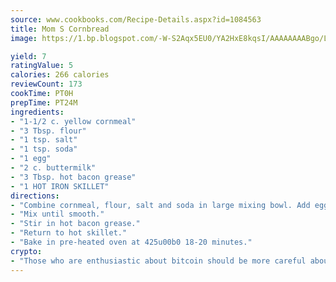 ```yaml
---
source: www.cookbooks.com/Recipe-Details.aspx?id=1084563
title: Mom S Cornbread
image: https://1.bp.blogspot.com/-W-S2Aqx5EU0/YA2HxE8kqsI/AAAAAAAABgo/LNxJ2X_rvYgPNsplYMgQNjuwxaZ0e3pQQCLcBGAsYHQ/s320/17.png

yield: 7
ratingValue: 5
calories: 266 calories
reviewCount: 173
cookTime: PT0H
prepTime: PT24M
ingredients:
- "1-1/2 c. yellow cornmeal"
- "3 Tbsp. flour"
- "1 tsp. salt"
- "1 tsp. soda"
- "1 egg"
- "2 c. buttermilk"
- "3 Tbsp. hot bacon grease"
- "1 HOT IRON SKILLET"
directions:
- "Combine cornmeal, flour, salt and soda in large mixing bowl. Add egg and buttermilk."
- "Mix until smooth."
- "Stir in hot bacon grease."
- "Return to hot skillet."
- "Bake in pre-heated oven at 425u00b0 18-20 minutes."
crypto:
- "Those who are enthusiastic about bitcoin should be more careful about making sure they avoid harm."
---
```

